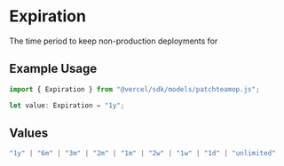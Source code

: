 # Expiration

The time period to keep non-production deployments for

## Example Usage

```typescript
import { Expiration } from "@vercel/sdk/models/patchteamop.js";

let value: Expiration = "1y";
```

## Values

```typescript
"1y" | "6m" | "3m" | "2m" | "1m" | "2w" | "1w" | "1d" | "unlimited"
```